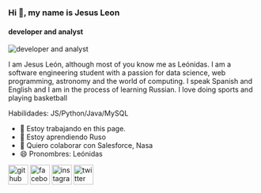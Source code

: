 ### Hi 👋, my name is Jesus Leon
#### developer and analyst
![developer and analyst](https://arturssmirnovs.github.io/github-profile-readme-generator/images/banner.png)

I am Jesus León, although most of you know me as Leónidas. I am a software engineering student with a passion for data science, web programming, astronomy and the world of computing. I speak Spanish and English and I am in the process of learning Russian. I love doing sports and playing basketball

Habilidades: JS/Python/Java/MySQL

- 🔭 Estoy trabajando en this page. 
- 🌱 Estoy aprendiendo Ruso 
- 👯 Quiero colaborar con Salesforce, Nasa 
- 😄 Pronombres: Leónidas 


[<img src='https://cdn.jsdelivr.net/npm/simple-icons@3.0.1/icons/github.svg' alt='github' height='40'>](https://github.com/JesusLeonChavez/)  [<img src='https://cdn.jsdelivr.net/npm/simple-icons@3.0.1/icons/facebook.svg' alt='facebook' height='40'>](https://www.facebook.com/jesusleonchavez)  [<img src='https://cdn.jsdelivr.net/npm/simple-icons@3.0.1/icons/instagram.svg' alt='instagram' height='40'>](https://www.instagram.com/leonidas.leon.chavez/)  [<img src='https://cdn.jsdelivr.net/npm/simple-icons@3.0.1/icons/twitter.svg' alt='twitter' height='40'>](https://twitter.com/RedAlbertJesus)  




